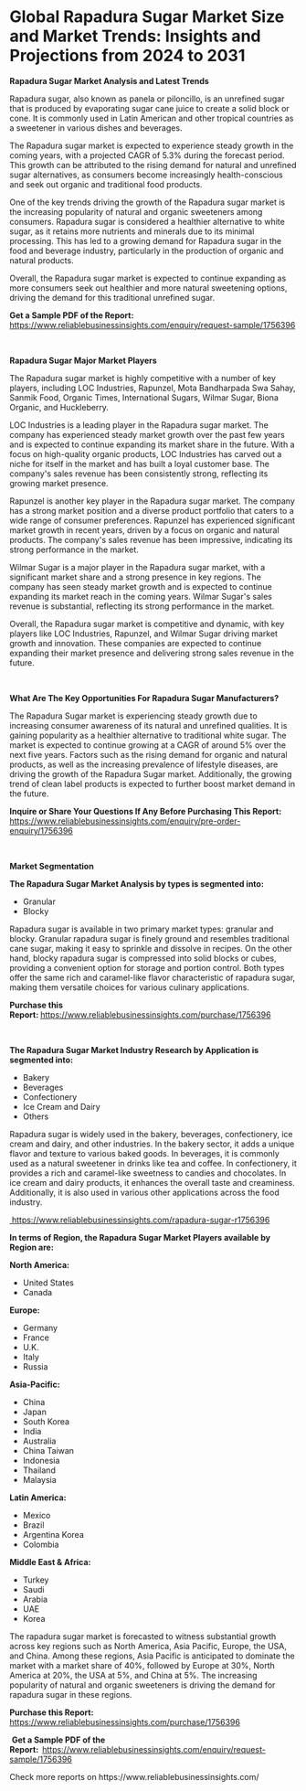 <p><h1>Global Rapadura Sugar Market Size and Market Trends: Insights and Projections from 2024 to 2031</h1></p><p><strong>Rapadura Sugar Market Analysis and Latest Trends</strong></p>
<p><p>Rapadura sugar, also known as panela or piloncillo, is an unrefined sugar that is produced by evaporating sugar cane juice to create a solid block or cone. It is commonly used in Latin American and other tropical countries as a sweetener in various dishes and beverages.</p><p>The Rapadura sugar market is expected to experience steady growth in the coming years, with a projected CAGR of 5.3% during the forecast period. This growth can be attributed to the rising demand for natural and unrefined sugar alternatives, as consumers become increasingly health-conscious and seek out organic and traditional food products.</p><p>One of the key trends driving the growth of the Rapadura sugar market is the increasing popularity of natural and organic sweeteners among consumers. Rapadura sugar is considered a healthier alternative to white sugar, as it retains more nutrients and minerals due to its minimal processing. This has led to a growing demand for Rapadura sugar in the food and beverage industry, particularly in the production of organic and natural products.</p><p>Overall, the Rapadura sugar market is expected to continue expanding as more consumers seek out healthier and more natural sweetening options, driving the demand for this traditional unrefined sugar.</p></p>
<p><strong>Get a Sample PDF of the Report:&nbsp;</strong> <a href="https://www.reliablebusinessinsights.com/enquiry/request-sample/1756396">https://www.reliablebusinessinsights.com/enquiry/request-sample/1756396</a></p>
<p>&nbsp;</p>
<p><strong>Rapadura Sugar Major Market Players</strong></p>
<p><p>The Rapadura sugar market is highly competitive with a number of key players, including LOC Industries, Rapunzel, Mota Bandharpada Swa Sahay, Sanmik Food, Organic Times, International Sugars, Wilmar Sugar, Biona Organic, and Huckleberry. </p><p>LOC Industries is a leading player in the Rapadura sugar market. The company has experienced steady market growth over the past few years and is expected to continue expanding its market share in the future. With a focus on high-quality organic products, LOC Industries has carved out a niche for itself in the market and has built a loyal customer base. The company's sales revenue has been consistently strong, reflecting its growing market presence.</p><p>Rapunzel is another key player in the Rapadura sugar market. The company has a strong market position and a diverse product portfolio that caters to a wide range of consumer preferences. Rapunzel has experienced significant market growth in recent years, driven by a focus on organic and natural products. The company's sales revenue has been impressive, indicating its strong performance in the market.</p><p>Wilmar Sugar is a major player in the Rapadura sugar market, with a significant market share and a strong presence in key regions. The company has seen steady market growth and is expected to continue expanding its market reach in the coming years. Wilmar Sugar's sales revenue is substantial, reflecting its strong performance in the market.</p><p>Overall, the Rapadura sugar market is competitive and dynamic, with key players like LOC Industries, Rapunzel, and Wilmar Sugar driving market growth and innovation. These companies are expected to continue expanding their market presence and delivering strong sales revenue in the future.</p></p>
<p>&nbsp;</p>
<p><strong>What Are The Key Opportunities For Rapadura Sugar Manufacturers?</strong></p>
<p><p>The Rapadura Sugar market is experiencing steady growth due to increasing consumer awareness of its natural and unrefined qualities. It is gaining popularity as a healthier alternative to traditional white sugar. The market is expected to continue growing at a CAGR of around 5% over the next five years. Factors such as the rising demand for organic and natural products, as well as the increasing prevalence of lifestyle diseases, are driving the growth of the Rapadura Sugar market. Additionally, the growing trend of clean label products is expected to further boost market demand in the future.</p></p>
<p><strong>Inquire or Share Your Questions If Any Before Purchasing This Report:</strong> <a href="https://www.reliablebusinessinsights.com/enquiry/pre-order-enquiry/1756396">https://www.reliablebusinessinsights.com/enquiry/pre-order-enquiry/1756396</a></p>
<p>&nbsp;</p>
<p><strong>Market Segmentation</strong></p>
<p><strong>The Rapadura Sugar Market Analysis by types is segmented into:</strong></p>
<p><ul><li>Granular</li><li>Blocky</li></ul></p>
<p><p>Rapadura sugar is available in two primary market types: granular and blocky. Granular rapadura sugar is finely ground and resembles traditional cane sugar, making it easy to sprinkle and dissolve in recipes. On the other hand, blocky rapadura sugar is compressed into solid blocks or cubes, providing a convenient option for storage and portion control. Both types offer the same rich and caramel-like flavor characteristic of rapadura sugar, making them versatile choices for various culinary applications.</p></p>
<p><strong>Purchase this Report:&nbsp;</strong><a href="https://www.reliablebusinessinsights.com/purchase/1756396">https://www.reliablebusinessinsights.com/purchase/1756396</a></p>
<p>&nbsp;</p>
<p><strong>The Rapadura Sugar Market Industry Research by Application is segmented into:</strong></p>
<p><ul><li>Bakery</li><li>Beverages</li><li>Confectionery</li><li>Ice Cream and Dairy</li><li>Others</li></ul></p>
<p><p>Rapadura sugar is widely used in the bakery, beverages, confectionery, ice cream and dairy, and other industries. In the bakery sector, it adds a unique flavor and texture to various baked goods. In beverages, it is commonly used as a natural sweetener in drinks like tea and coffee. In confectionery, it provides a rich and caramel-like sweetness to candies and chocolates. In ice cream and dairy products, it enhances the overall taste and creaminess. Additionally, it is also used in various other applications across the food industry.</p></p>
<p><a href="https://www.reliablebusinessinsights.com/rapadura-sugar-r1756396">&nbsp;https://www.reliablebusinessinsights.com/rapadura-sugar-r1756396</a></p>
<p><strong>In terms of Region, the Rapadura Sugar Market Players available by Region are:</strong></p>
<p>
    <p> <strong> North America: </strong>
        <ul>
            <li>United States</li>
            <li>Canada</li>
        </ul>
        </p> 
    <p> <strong> Europe: </strong>
        <ul>
            <li>Germany</li>
            <li>France</li>
            <li>U.K.</li>
            <li>Italy</li>
            <li>Russia</li>
        </ul>
        </p> 
    <p> <strong> Asia-Pacific: </strong>
        <ul>
            <li>China</li>
            <li>Japan</li>
            <li>South Korea</li>
            <li>India</li>
            <li>Australia</li>
            <li>China Taiwan</li>
            <li>Indonesia</li>
            <li>Thailand</li>
            <li>Malaysia</li>
        </ul>
        </p> 
    <p> <strong> Latin America: </strong>
        <ul>
            <li>Mexico</li>
            <li>Brazil</li>
            <li>Argentina Korea</li>
            <li>Colombia</li>
        </ul>
        </p> 
    <p> <strong> Middle East & Africa: </strong>
        <ul>
            <li>Turkey</li>
            <li>Saudi</li>
            <li>Arabia</li>
            <li>UAE</li>
            <li>Korea</li>
        </ul>
    </p>
    </p>
<p><p>The rapadura sugar market is forecasted to witness substantial growth across key regions such as North America, Asia Pacific, Europe, the USA, and China. Among these regions, Asia Pacific is anticipated to dominate the market with a market share of 40%, followed by Europe at 30%, North America at 20%, the USA at 5%, and China at 5%. The increasing popularity of natural and organic sweeteners is driving the demand for rapadura sugar in these regions.</p></p>
<p><strong>Purchase this Report: </strong><a href="https://www.reliablebusinessinsights.com/purchase/1756396">https://www.reliablebusinessinsights.com/purchase/1756396</a></p>
<p>&nbsp;<strong>Get a Sample PDF of the Report:&nbsp;&nbsp;</strong><a href="https://www.reliablebusinessinsights.com/enquiry/request-sample/1756396">https://www.reliablebusinessinsights.com/enquiry/request-sample/1756396</a></p>
<p><strong></strong></p>
<p>Check more reports on https://www.reliablebusinessinsights.com/</p>